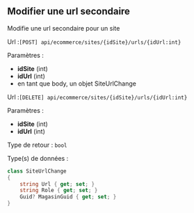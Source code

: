 ## <span id='editerurlsecondaire'>Modifier une url secondaire</span>

Modifie une url secondaire pour un site

Url :`[POST] api/ecommerce/sites/{idSite}/urls/{idUrl:int}`

Paramètres : 

- **idSite** (int)
- **idUrl** (int)
- en tant que body, un objet SiteUrlChange

Url :`[DELETE] api/ecommerce/sites/{idSite}/urls/{idUrl:int}`

Paramètres : 

- **idSite** (int)
- **idUrl** (int)

Type de retour : `bool`

Type(s) de données :

```csharp
class SiteUrlChange
{
	string Url { get; set; }
	string Role { get; set; }
	Guid? MagasinGuid { get; set; }
}

```
